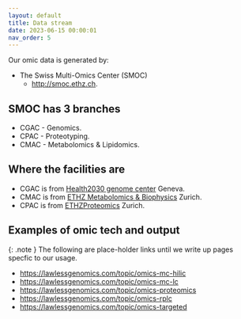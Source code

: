 ```yaml
---
layout: default
title: Data stream
date: 2023-06-15 00:00:01
nav_order: 5
---
```


Our omic data is generated by:
* The Swiss Multi-Omics Center (SMOC)
	* <http://smoc.ethz.ch>.

## SMOC has 3 branches
* CGAC - Genomics.
* CPAC - Proteotyping.
* CMAC - Metabolomics & Lipidomics.

## Where the facilities are
* CGAC is from [Health2030 genome center](https://www.health2030genome.ch) Geneva.
* CMAC is from [ETHZ Metabolomics & Biophysics](https://fgcz.ch/omics_areas/met.html) Zurich.
* CPAC is from [ETHZProteomics](https://fgcz.ch/omics_areas/prot.html) Zurich.


## Examples of omic tech and output

{: .note }
The following are place-holder links until we write up pages specfic to our usage.

* <https://lawlessgenomics.com/topic/omics-mc-hilic>
* <https://lawlessgenomics.com/topic/omics-mc-lc>
* <https://lawlessgenomics.com/topic/omics-proteomics>
* <https://lawlessgenomics.com/topic/omics-rplc>
* <https://lawlessgenomics.com/topic/omics-targeted>
